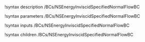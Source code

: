 !syntax description /BCs/NSEnergyInviscidSpecifiedNormalFlowBC

!syntax parameters /BCs/NSEnergyInviscidSpecifiedNormalFlowBC

!syntax inputs /BCs/NSEnergyInviscidSpecifiedNormalFlowBC

!syntax children /BCs/NSEnergyInviscidSpecifiedNormalFlowBC

